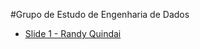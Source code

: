#Grupo de Estudo de Engenharia de Dados

* [Slide 1 - Randy Quindai](https://docs.google.com/presentation/d/1frOFs-cneZvTHG5V2du6qAUHKsXAOw-9Z1RNiVxNKvo/edit?usp=sharing)
